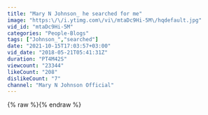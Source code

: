 ```yaml
---
title: "Mary N Johnson_ he searched for me"
image: "https:\/\/i.ytimg.com\/vi\/mtaDc9Hi-5M\/hqdefault.jpg"
vid_id: "mtaDc9Hi-5M"
categories: "People-Blogs"
tags: ["Johnson_","searched"]
date: "2021-10-15T17:03:57+03:00"
vid_date: "2018-05-21T05:41:31Z"
duration: "PT4M42S"
viewcount: "23344"
likeCount: "208"
dislikeCount: "7"
channel: "Mary N Johnson Official"
---
```

{% raw %}{% endraw %}
